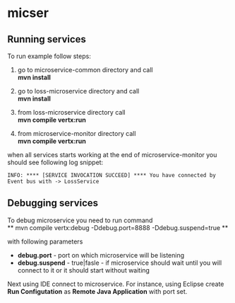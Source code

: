 # micser

## Running services 

To run example follow steps:

1. go to microservice-common directory and call  
	**mvn install**  
	
2. go to loss-microservice directory and call  
	**mvn install**  
	
3. from loss-microservice directory call  
	**mvn compile vertx:run**
	
4. from microservice-monitor directory call  
	**mvn compile vertx:run**
	

when all services starts working at the end of microservice-monitor you should see following log snippet:

```
INFO: **** [SERVICE INVOCATION SUCCEED] **** You have connected by Event bus with -> LossService
```

## Debugging services

To debug microservice you need to run command  
** mvn compile vertx:debug -Ddebug.port=8888 -Ddebug.suspend=true **  

with following parameters  

* **debug.port** - port on which microservice will be listening
* **debug.suspend** - true|fasle - if microservice should wait until you will connect to it or it should start without waiting

Next using IDE connect to microservice. For instance, using Eclipse create **Run Configutation** as **Remote Java Application** with port set.
